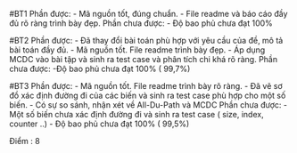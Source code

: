 #BT1
	Phần được: 
		- Mã nguồn tốt, đúng chuẩn. 
		- File readme và báo cáo đầy đủ rõ ràng trình bày đẹp.
	Phần chưa được: 
		- Độ bao phủ chưa đạt 100%
		
#BT2
	Phần được: 
		- Đã thay đổi bài toán phù hợp với yêu cầu của đề, mô tả bài toán đầy đủ.
		- Mã nguồn tốt. File readme trình bày đẹp.
		- Áp dụng MCDC vào bài tập và sinh ra test case và phân tích chi khá rõ ràng.
	Phần chưa được:
		-Độ bao phủ chưa đạt 100% ( 99,7%)
		
#BT3
	Phần được: 
		- Mã nguồn tốt. File readme trình bày rõ ràng.
		- Đã vẽ sơ đồ xác định đường đi của các biến và sinh ra test case phù hợp cho một số biến.
		- Có sự so sánh, nhận xét về All-Du-Path và MCDC
	Phần chưa được:
		- Một số biến chưa xác định đường đi và sinh ra test case ( size, index, counter ..)
		- Độ bao phủ chưa đạt 100% ( 99,5%)
	
Điểm : 8
